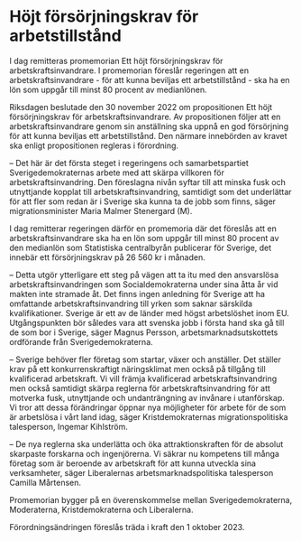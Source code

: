 # Höjt försörjningskrav för arbetstillstånd

I dag remitteras promemorian Ett höjt försörjningskrav för arbetskraftsinvandrare. I promemorian föreslår regeringen att en arbetskraftsinvandrare - för att kunna beviljas ett arbetstillstånd - ska ha en lön som uppgår till minst 80 procent av medianlönen.

Riksdagen beslutade den 30 november 2022 om propositionen Ett höjt försörjningskrav för arbetskraftsinvandrare. Av propositionen följer att en arbetskraftsinvandrare genom sin anställning ska uppnå en god försörjning för att kunna beviljas ett arbetstillstånd. Den närmare innebörden av kravet ska enligt propositionen regleras i förordning.

– Det här är det första steget i regeringens och samarbetspartiet Sverigedemokraternas arbete med att skärpa villkoren för arbetskraftsinvandring. Den föreslagna nivån syftar till att minska fusk och utnyttjande kopplat till arbetskraftsinvandring, samtidigt som det underlättar för att fler som redan är i Sverige ska kunna ta de jobb som finns, säger migrationsminister Maria Malmer Stenergard (M).

I dag remitterar regeringen därför en promemoria där det föreslås att en arbetskraftsinvandrare ska ha en lön som uppgår till minst 80 procent av den medianlön som Statistiska centralbyrån publicerar för Sverige, det innebär ett försörjningskrav på 26 560 kr i månaden.

– Detta utgör ytterligare ett steg på vägen att ta itu med den ansvarslösa arbetskraftsinvandringen som Socialdemokraterna under sina åtta år vid makten inte stramade åt. Det finns ingen anledning för Sverige att ha omfattande arbetskraftsinvandring till yrken som saknar särskilda kvalifikationer. Sverige är ett av de länder med högst arbetslöshet inom EU. Utgångspunkten bör således vara att svenska jobb i första hand ska gå till de som bor i Sverige, säger Magnus Persson, arbetsmarknadsutskottets ordförande från Sverigedemokraterna.

– Sverige behöver fler företag som startar, växer och anställer. Det ställer krav på ett konkurrenskraftigt näringsklimat men också på tillgång till kvalificerad arbetskraft. Vi vill främja kvalificerad arbetskraftsinvandring men också samtidigt skärpa reglerna för arbetskraftsinvandring för att motverka fusk, utnyttjande och undanträngning av invånare i utanförskap. Vi tror att dessa förändringar öppnar nya möjligheter för arbete för de som är arbetslösa i vårt land idag, säger Kristdemokraternas migrationspolitiska talesperson, Ingemar Kihlström.

– De nya reglerna ska underlätta och öka attraktionskraften för de absolut  skarpaste forskarna och ingenjörerna. Vi säkrar nu kompetens till många företag som är beroende av arbetskraft för att kunna utveckla sina verksamheter, säger Liberalernas arbetsmarknadspolitiska talesperson Camilla Mårtensen.

Promemorian bygger på en överenskommelse mellan Sverigedemokraterna, Moderaterna, Kristdemokraterna och Liberalerna.

Förordningsändringen föreslås träda i kraft den 1 oktober 2023.
